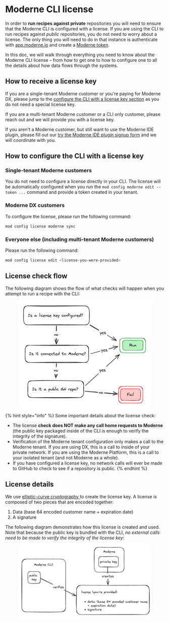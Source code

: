 # Moderne CLI license

In order to **run recipes against private** repositories you will need to ensure that the Moderne CLI is configured with a license. If you are using the CLI to run recipes against _public_ repositories, you do not need to worry about a license. The only thing you will need to do in that instance is authenticate with [app.moderne.io](https://app.moderne.io) and create a [Moderne token](../../moderne-platform/references/moderne-tokens.md).

In this doc, we will walk through everything you need to know about the Moderne CLI license – from how to get one to how to configure one to all the details about how data flows through the systems.

## How to receive a license key

If you are a single-tenant Moderne customer or you're paying for Moderne DX, please jump to the [configure the CLI with a license key section](#how-to-configure-the-cli-with-a-license-key) as you do not need a special license key.

If you are a multi-tenant Moderne customer or a CLI only customer, please reach out and we will provide you with a license key.

If you aren't a Moderne customer, but still want to use the Moderne IDE plugin, please fill out our [try the Moderne IDE plugin signup form](https://www.moderne.io/moderne-ide-plugin-signup) and we will coordinate with you.

## How to configure the CLI with a license key

### Single-tenant Moderne customers

You do not need to configure a license directly in your CLI. The license will be automatically configured when you run the `mod config moderne edit --token ...` command and provide a token created in your tenant. 

### Moderne DX customers

To configure the license, please run the following command:

```bash
mod config license moderne sync
```

### Everyone else (including multi-tenant Moderne customers)

Please run the following command:

```bash
mod config license edit <license-you-were-provided>
```

## License check flow

The following diagram shows the flow of what checks will happen when you attempt to run a recipe with the CLI:

<figure><img src="../../../.gitbook/assets/license-flow (1).png" alt=""><figcaption></figcaption></figure>

{% hint style="info" %}
Some important details about the license check:

* The license **check does NOT make any call home requests to Moderne** (the public key packaged inside of the CLI is enough to verify the integrity of the signature).
* Verification of the Moderne tenant configuration only makes a call to the Moderne tenant. If you are using DX, this is a call to inside of your private network. If you are using the Moderne Platform, this is a call to your isolated tenant (and not Moderne as a whole).
* If you have configured a license key, no network calls will ever be made to GitHub to check to see if a repository is public.
{% endhint %}

## License details

We use [elliptic-curve cryptography ](https://en.wikipedia.org/wiki/Elliptic-curve\_cryptography)to create the license key. A license is composed of two pieces that are encoded together:

1. Data (base 64 encoded customer name + expiration date)
2. A signature

The following diagram demonstrates how this license is created and used. Note that because the public key is bundled with the CLI, _no external calls need to be made to verify the integrity of the license key_:

<figure><img src="../../../.gitbook/assets/cli-license-check.png" alt=""><figcaption></figcaption></figure>
